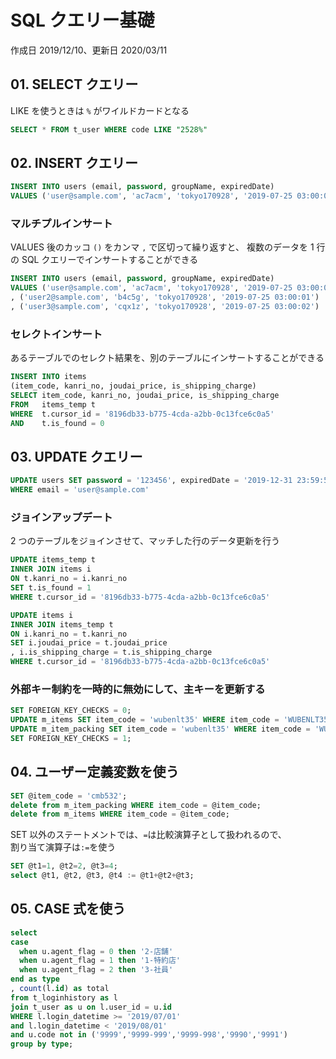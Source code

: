 # SQL クエリー基礎

作成日 2019/12/10、更新日 2020/03/11

## 01. SELECT クエリー

LIKE を使うときは `%` がワイルドカードとなる

```sql
SELECT * FROM t_user WHERE code LIKE "2528%"
```

## 02. INSERT クエリー

```sql
INSERT INTO users (email, password, groupName, expiredDate)
VALUES ('user@sample.com', 'ac7acm', 'tokyo170928', '2019-07-25 03:00:00')
```

### マルチプルインサート

VALUES 後のカッコ `()` をカンマ `,` で区切って繰り返すと、
複数のデータを 1 行の SQL クエリーでインサートすることができる

```sql
INSERT INTO users (email, password, groupName, expiredDate)
VALUES ('user@sample.com', 'ac7acm', 'tokyo170928', '2019-07-25 03:00:00')
, ('user2@sample.com', 'b4c5g', 'tokyo170928', '2019-07-25 03:00:01')
, ('user3@sample.com', 'cqx1z', 'tokyo170928', '2019-07-25 03:00:02')
```

### セレクトインサート

あるテーブルでのセレクト結果を、別のテーブルにインサートすることができる

```sql
INSERT INTO items
(item_code, kanri_no, joudai_price, is_shipping_charge)
SELECT item_code, kanri_no, joudai_price, is_shipping_charge
FROM   items_temp t
WHERE  t.cursor_id = '8196db33-b775-4cda-a2bb-0c13fce6c0a5'
AND    t.is_found = 0
```

## 03. UPDATE クエリー

```sql
UPDATE users SET password = '123456', expiredDate = '2019-12-31 23:59:59'
WHERE email = 'user@sample.com'
```

### ジョインアップデート

2 つのテーブルをジョインさせて、マッチした行のデータ更新を行う

```sql
UPDATE items_temp t
INNER JOIN items i
ON t.kanri_no = i.kanri_no
SET t.is_found = 1
WHERE t.cursor_id = '8196db33-b775-4cda-a2bb-0c13fce6c0a5'

UPDATE items i
INNER JOIN items_temp t
ON i.kanri_no = t.kanri_no
SET i.joudai_price = t.joudai_price
, i.is_shipping_charge = t.is_shipping_charge
WHERE t.cursor_id = '8196db33-b775-4cda-a2bb-0c13fce6c0a5'
```

### 外部キー制約を一時的に無効にして、主キーを更新する

```sql
SET FOREIGN_KEY_CHECKS = 0;
UPDATE m_items SET item_code = 'wubenlt35' WHERE item_code = 'WUBENLT35';
UPDATE m_item_packing SET item_code = 'wubenlt35' WHERE item_code = 'WUBENLT35';
SET FOREIGN_KEY_CHECKS = 1;
```

## 04. ユーザー定義変数を使う

```sql
SET @item_code = 'cmb532';
delete from m_item_packing WHERE item_code = @item_code;
delete from m_items WHERE item_code = @item_code;
```

SET 以外のステートメントでは、`=`は比較演算子として扱われるので、\
割り当て演算子は`:=`を使う

```sql
SET @t1=1, @t2=2, @t3=4;
select @t1, @t2, @t3, @t4 := @t1+@t2+@t3;
```

## 05. CASE 式を使う

```sql
select
case
  when u.agent_flag = 0 then '2-店舗'
  when u.agent_flag = 1 then '1-特約店'
  when u.agent_flag = 2 then '3-社員'
end as type
, count(l.id) as total
from t_loginhistory as l
join t_user as u on l.user_id = u.id
WHERE l.login_datetime >= '2019/07/01'
and l.login_datetime < '2019/08/01'
and u.code not in ('9999','9999-999','9999-998','9990','9991')
group by type;
```
